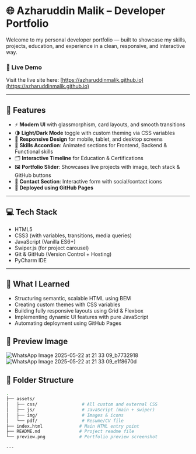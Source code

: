 # 🌐 Azharuddin Malik – Developer Portfolio

Welcome to my personal developer portfolio — built to showcase my skills, projects, education, and experience in a clean, responsive, and interactive way.

### 🔗 Live Demo
Visit the live site here: [https://azharuddinmalik.github.io](https://azharuddinmalik.github.io)

---

## 📌 Features

- ⚡ **Modern UI** with glassmorphism, card layouts, and smooth transitions
- 🌗 **Light/Dark Mode** toggle with custom theming via CSS variables
- 📱 **Responsive Design** for mobile, tablet, and desktop screens
- 🧩 **Skills Accordion**: Animated sections for Frontend, Backend & Functional skills
- 🗂️ **Interactive Timeline** for Education & Certifications
- 🖼️ **Portfolio Slider**: Showcases live projects with image, tech stack & GitHub buttons
- 📩 **Contact Section**: Interactive form with social/contact icons
- 🚀 **Deployed using GitHub Pages**

---

## 💻 Tech Stack

- HTML5  
- CSS3 (with variables, transitions, media queries)  
- JavaScript (Vanilla ES6+)  
- Swiper.js (for project carousel)  
- Git & GitHub (Version Control + Hosting)  
- PyCharm IDE

---

## 🧠 What I Learned

- Structuring semantic, scalable HTML using BEM
- Creating custom themes with CSS variables
- Building fully responsive layouts using Grid & Flexbox
- Implementing dynamic UI features with pure JavaScript
- Automating deployment using GitHub Pages

## 📸 Preview Image 
![WhatsApp Image 2025-05-22 at 21 33 09_b7732918](https://github.com/user-attachments/assets/1687c1c8-46d7-4124-970e-b9d303265a73)
![WhatsApp Image 2025-05-22 at 21 33 09_e1f8670d](https://github.com/user-attachments/assets/387cb00c-aaed-4d53-a9db-097e04aec833)


## 📁 Folder Structure

```bash
.
├── assets/
│   ├── css/                 # All custom and external CSS
│   ├── js/                  # JavaScript (main + swiper)
│   ├── img/                 # Images & icons
│   └── pdf/                 # Resume/CV file
├── index.html              # Main HTML entry point
├── README.md               # Project readme file
└── preview.png             # Portfolio preview screenshot

---

